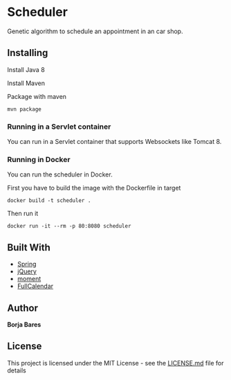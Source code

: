 # Scheduler

Genetic algorithm to schedule an appointment in an car shop. 

## Installing

Install Java 8

Install Maven

Package with maven

```
mvn package
```

### Running in a Servlet container

You can run in a Servlet container that supports Websockets like Tomcat 8.

### Running in Docker

You can run the scheduler in Docker.

First you have to build the image with the Dockerfile in target

```
docker build -t scheduler .
```

Then run it

```
docker run -it --rm -p 80:8080 scheduler
```

## Built With

* [Spring](https://github.com/spring-projects)
* [jQuery](https://github.com/jquery/jquery)
* [moment](https://github.com/moment/moment)
* [FullCalendar](https://github.com/fullcalendar/fullcalendar)

## Author

**Borja Bares**

## License

This project is licensed under the MIT License - see the [LICENSE.md](LICENSE.md) file for details